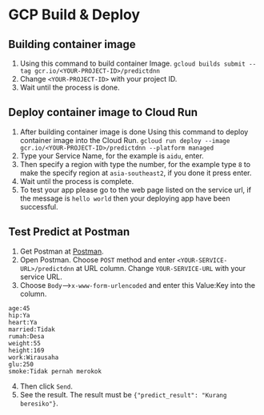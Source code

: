 # GCP Build & Deploy

## Building container image

1. Using this command to build container Image.
   `gcloud builds submit --tag gcr.io/<YOUR-PROJECT-ID>/predictdnn`
2. Change `<YOUR-PROJECT-ID>` with your project ID.
3. Wait until the process is done.

## Deploy container image to Cloud Run

1. After building container image is done Using this command to deploy container image into the Cloud Run.
   `gcloud run deploy --image gcr.io/<YOUR-PROJECT-ID>/predictdnn --platform managed`
2. Type your Service Name, for the example is `aidu`, enter.
3. Then specify a region with type the number, for the example type `8` to make the specify region at `asia-southeast2`, if you done it press enter.
4. Wait until the process is complete.
5. To test your app please go to the web page listed on the service url, if the message is `hello world` then your deploying app have been successful.

## Test Predict at Postman

1. Get Postman at [Postman](https://www.postman.com/downloads/).
2. Open Postman. Choose `POST` method and enter `<YOUR-SERVICE-URL>/predictdnn` at URL column. Change `YOUR-SERVICE-URL` with your service URL.
3. Choose `Body`-->`x-www-form-urlencoded` and enter this Value:Key into the column.

```gender:Pria
age:45
hip:Ya
heart:Ya
married:Tidak
rumah:Desa
weight:55
height:169
work:Wirausaha
glu:250
smoke:Tidak pernah merokok
```

4. Then click `Send`.
5. See the result. The result must be `{"predict_result": "Kurang beresiko"}`.